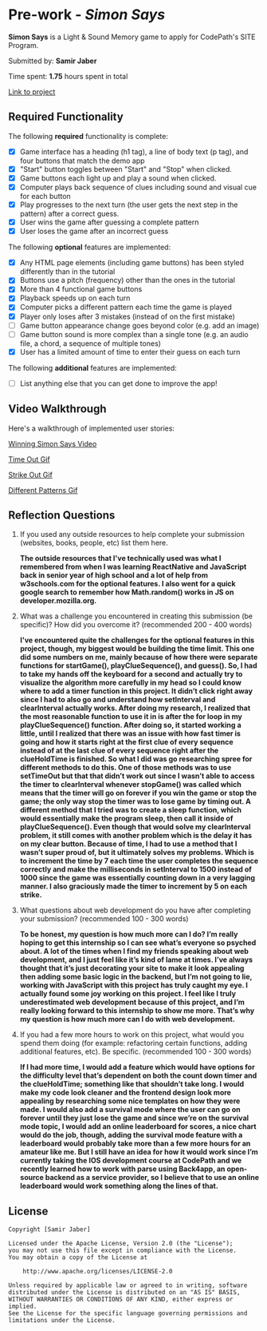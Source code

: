 # Pre-work - _Simon Says_

**Simon Says** is a Light & Sound Memory game to apply for CodePath's SITE Program.

Submitted by: **Samir Jaber**

Time spent: **1.75** hours spent in total

[Link to project](https://glitch.com/edit/#!/yielding-wooded-hardware)

## Required Functionality

The following **required** functionality is complete:

- [x] Game interface has a heading (h1 tag), a line of body text (p tag), and four buttons that match the demo app
- [x] "Start" button toggles between "Start" and "Stop" when clicked.
- [x] Game buttons each light up and play a sound when clicked.
- [x] Computer plays back sequence of clues including sound and visual cue for each button
- [x] Play progresses to the next turn (the user gets the next step in the pattern) after a correct guess.
- [x] User wins the game after guessing a complete pattern
- [x] User loses the game after an incorrect guess

The following **optional** features are implemented:

- [x] Any HTML page elements (including game buttons) has been styled differently than in the tutorial
- [x] Buttons use a pitch (frequency) other than the ones in the tutorial
- [x] More than 4 functional game buttons
- [x] Playback speeds up on each turn
- [x] Computer picks a different pattern each time the game is played
- [x] Player only loses after 3 mistakes (instead of on the first mistake)
- [ ] Game button appearance change goes beyond color (e.g. add an image)
- [ ] Game button sound is more complex than a single tone (e.g. an audio file, a chord, a sequence of multiple tones)
- [x] User has a limited amount of time to enter their guess on each turn

The following **additional** features are implemented:

- [ ] List anything else that you can get done to improve the app!

## Video Walkthrough

Here's a walkthrough of implemented user stories:

[Winning Simon Says Video](https://youtu.be/guTuolBm24o)

[Time Out Gif](http://g.recordit.co/wKWAZfMZ69.gif)

[Strike Out Gif](http://g.recordit.co/P6sBlvIDT2.gif)

[Different Patterns Gif](http://g.recordit.co/fNMq6S0na5.gif)


## Reflection Questions

1. If you used any outside resources to help complete your submission (websites, books, people, etc) list them here.

      **The outside resources that I've technically used was what I remembered from when I was learning ReactNative and JavaScript back in senior year of high school and a lot of help from w3schools.com for the optional features. I also went for a quick google search to remember how Math.random() works in JS on developer.mozilla.org.**

2. What was a challenge you encountered in creating this submission (be specific)? How did you overcome it? (recommended 200 - 400 words)

      **I've encountered quite the challenges for the optional features in this project, though, my biggest would be building the time limit. This one did some numbers on me, mainly because of how there were separate functions for startGame(), playClueSequence(), and guess(). So, I had to take my hands off the keyboard for a second and actually try to visualize the algorithm more carefully in my head so I could know where to add a timer function in this project. It didn’t click right away since I had to also go and understand how setInterval and clearInterval actually works. After doing my research, I realized that the most reasonable function to use it in is after the for loop in my playClueSequence() function. After doing so, it started working a little, until I realized that there was an issue with how fast timer is going and how it starts right at the first clue of every sequence instead of at the last clue of every sequence right after the clueHoldTime is finished. So what I did was go researching spree for different methods to do this. One of those methods was to use setTimeOut but that that didn’t work out since I wasn’t able to access the timer to clearInterval whenever stopGame() was called which means that the timer will go on forever if you win the game or stop the game; the only way stop the timer was to lose game by timing out. A different method that I tried was to create a sleep function, which would essentially make the program sleep, then call it inside of playClueSequence(). Even though that would solve my clearInterval problem, it still comes with another problem which is the delay it has on my clear button. Because of time, I had to use a method that I wasn’t super proud of, but it ultimately solves my problems. Which is to increment the time by 7 each time the user completes the sequence correctly and make the milliseconds in setInterval to 1500 instead of 1000 since the game was essentially counting down in a very lagging manner. I also graciously made the timer to increment by 5 on each strike.**

3. What questions about web development do you have after completing your submission? (recommended 100 - 300 words)

      **To be honest, my question is how much more can I do? I’m really hoping to get this internship so I can see what’s everyone so psyched about. A lot of the times when I find my friends speaking about web development, and I just feel like it’s kind of lame at times. I’ve always thought that it’s just decorating your site to make it look appealing then adding some basic logic in the backend, but I’m not going to lie, working with JavaScript with this project has truly caught my eye. I actually found some joy working on this project. I feel like I truly underestimated web development because of this project, and I’m really looking forward to this internship to show me more. That’s why my question is how much more can I do with web development.**

4. If you had a few more hours to work on this project, what would you spend them doing (for example: refactoring certain functions, adding additional features, etc). Be specific. (recommended 100 - 300 words)
   
      **If I had more time, I would add a feature which would have options for the difficulty level that’s dependent on both the count down timer and the clueHoldTime; something like that shouldn’t take long. I would make my code look cleaner and the frontend design look more appealing by researching some nice templates on how they were made. I would also add a survival mode where the user can go on forever until they just lose the game and since we’re on the survival mode topic, I would add an online leaderboard for scores, a nice chart would do the job, though, adding the survival mode feature with a leaderboard would probably take more than a few more hours for an amateur like me. But I still have an idea for how it would work since I’m currently taking the IOS development course at CodePath and we recently learned how to work with parse using Back4app, an open-source backend as a service provider, so I believe that to use an online leaderboard would work something along the lines of that.**

## License

    Copyright [Samir Jaber]

    Licensed under the Apache License, Version 2.0 (the "License");
    you may not use this file except in compliance with the License.
    You may obtain a copy of the License at

        http://www.apache.org/licenses/LICENSE-2.0

    Unless required by applicable law or agreed to in writing, software
    distributed under the License is distributed on an "AS IS" BASIS,
    WITHOUT WARRANTIES OR CONDITIONS OF ANY KIND, either express or implied.
    See the License for the specific language governing permissions and
    limitations under the License.
